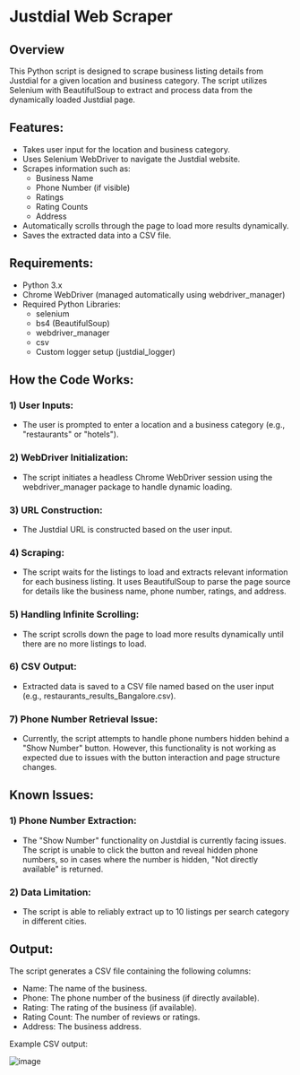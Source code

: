 # Justdial Web Scraper

## Overview
This Python script is designed to scrape business listing details from Justdial for a given location and business category. The script utilizes Selenium with BeautifulSoup to extract and process data from the dynamically loaded Justdial page.

## Features:
- Takes user input for the location and business category.
- Uses Selenium WebDriver to navigate the Justdial website.
- Scrapes information such as:
    - Business Name
    - Phone Number (if visible)
    - Ratings
    - Rating Counts
    - Address
- Automatically scrolls through the page to load more results dynamically.
- Saves the extracted data into a CSV file.

## Requirements:
- Python 3.x
- Chrome WebDriver (managed automatically using webdriver_manager)
- Required Python Libraries:
    - selenium
    - bs4 (BeautifulSoup)
    - webdriver_manager
    - csv
    - Custom logger setup (justdial_logger)

 ## How the Code Works:
 ### 1) User Inputs:
   - The user is prompted to enter a location and a business category (e.g., "restaurants" or "hotels").
### 2) WebDriver Initialization:
   - The script initiates a headless Chrome WebDriver session using the webdriver_manager package to handle dynamic loading.
### 3) URL Construction:
   - The Justdial URL is constructed based on the user input.
### 4) Scraping:
   - The script waits for the listings to load and extracts relevant information for each business listing. It uses BeautifulSoup to parse the page source for details like the business name, phone number, ratings, and address.
### 5) Handling Infinite Scrolling: 
  - The script scrolls down the page to load more results dynamically until there are no more listings to load.
### 6) CSV Output: 
  - Extracted data is saved to a CSV file named based on the user input (e.g., restaurants_results_Bangalore.csv).
### 7) Phone Number Retrieval Issue: 
  - Currently, the script attempts to handle phone numbers hidden behind a "Show Number" button. However, this functionality is not working as expected due to issues with the button interaction and page structure changes.

## Known Issues:
### 1) Phone Number Extraction: 
 - The "Show Number" functionality on Justdial is currently facing issues. The script is unable to click the button and reveal hidden phone numbers, so in cases where the number is hidden, "Not directly available" is returned.
### 2) Data Limitation: 
 - The script is able to reliably extract up to 10 listings per search category in different cities.

## Output:
The script generates a CSV file containing the following columns:
- Name: The name of the business.
- Phone: The phone number of the business (if directly available).
- Rating: The rating of the business (if available).
- Rating Count: The number of reviews or ratings.
- Address: The business address.

Example CSV output:

  ![image](https://github.com/user-attachments/assets/235019c0-cee8-40f5-80d9-b3497a853129)


